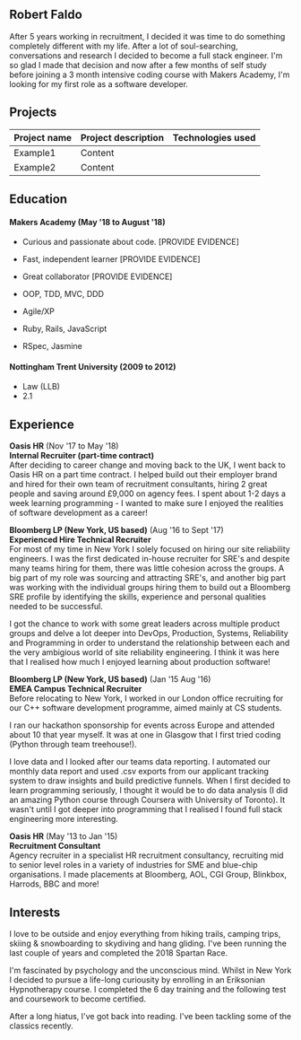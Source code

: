 ## Robert Faldo

After 5 years working in recruitment, I decided it was time to do something completely different with my life. After a lot of soul-searching, conversations and research I decided to become a full stack engineer. I'm so glad I made that decision and now after a few months of self study before joining a 3 month intensive coding course with Makers Academy, I'm looking for my first role as a software developer. 

## Projects

| Project name         | Project description   | Technologies used |
| ----------------     | ---------------       | --------------    |
| Example1             | Content               |                   |
| Example2             | Content               |                   |

## Education

#### Makers Academy (May '18 to August '18)
- Curious and passionate about code. [PROVIDE EVIDENCE]
- Fast, independent learner [PROVIDE EVIDENCE]
- Great collaborator [PROVIDE EVIDENCE]

- OOP, TDD, MVC, DDD
- Agile/XP
- Ruby, Rails, JavaScript
- RSpec, Jasmine

#### Nottingham Trent University (2009 to 2012)

- Law (LLB)
- 2.1 

## Experience

**Oasis HR** (Nov '17 to May '18)    
**Internal Recruiter (part-time contract)**\
After deciding to career change and moving back to the UK, I went back to Oasis HR on a part time contract. I helped build out their employer brand and hired for their own team of recruitment consultants, hiring 2 great people and saving around £9,000 on agency fees. I spent about 1-2 days a week learning programming - I wanted to make sure I enjoyed the realities of software development as a career!  

**Bloomberg LP (New York, US based)** (Aug '16 to Sept '17)   
**Experienced Hire Technical Recruiter**\
For most of my time in New York I solely focused on hiring our site reliability engineers. I was the first dedicated in-house recruiter for SRE's and despite many teams hiring for them, there was little cohesion across the groups. A big part of my role was sourcing and attracting SRE's, and another big part was working with the individual groups hiring them to build out a Bloomberg SRE profile by identifying the skills, experience and personal qualities needed to be successful. 

I got the chance to work with some great leaders across multiple product groups and delve a lot deeper into DevOps, Production, Systems, Reliability and Programming in order to understand the relationship between each and the very ambigious world of site reliability engineering. I think it was here that I realised how much I enjoyed learning about production software! 

**Bloomberg LP (New York, US based)** (Jan '15 Aug '16)   
**EMEA Campus Technical Recruiter**\
Before relocating to New York, I worked in our London office recruiting for our C++ software development programme, aimed mainly at CS students.

I ran our hackathon sponsorship for events across Europe and attended about 10 that year myself. It was at one in Glasgow that I first tried coding (Python through team treehouse!).

I love data and I looked after our teams data reporting. I automated our monthly data report and used .csv exports from our applicant tracking system to draw insights and build predictive funnels. When I first decided to learn programming seriously, I thought it would be to do data analysis (I did an amazing Python course through Coursera with University of Toronto). It wasn't until I got deeper into programming that I realised I found full stack engineering more interesting. 

**Oasis HR** (May '13 to Jan '15)   
**Recruitment Consultant**\
Agency recruiter in a specialist HR recruitment consultancy, recruiting
mid to senior level roles in a variety of industries for SME and blue-chip organisations. I made placements at Bloomberg, AOL, CGI Group, Blinkbox, Harrods, BBC and more! 

## Interests 

I love to be outside and enjoy everything from hiking trails, camping trips, skiing &amp; snowboarding to skydiving and hang gliding. I've been running the last couple of years and completed the 2018 Spartan Race. 

I'm fascinated by psychology and the unconscious mind. Whilst in New York I decided to pursue a life-long curiousity by enrolling in an Eriksonian Hypnotherapy course. I completed the 6 day training and the following test and coursework to become certified. 

After a long hiatus, I've got back into reading. I've been tackling some of the classics recently.  

